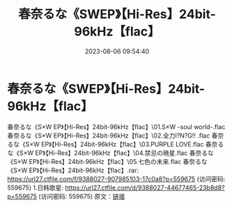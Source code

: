 ﻿---
title: 春奈るな《SWEP》【Hi-Res】24bit-96kHz【flac】
date: 2023-08-06 09:54:40
categories: 外语音乐
tags: 外语音乐
---
# 春奈るな《SWEP》【Hi-Res】24bit-96kHz【flac】

春奈るな《S×W
EP》【Hi-Res】24bit-96kHz【flac】\01.S×W -soul world-.flac
春奈るな《S×W EP》【Hi-Res】24bit-96kHz【flac】\02.全力I?N?G!! .flac
春奈るな《S×W EP》【Hi-Res】24bit-96kHz【flac】\03.PURPLE LOVE.flac
春奈るな《S×W EP》【Hi-Res】24bit-96kHz【flac】\04.禁忌の暁星.flac
春奈るな《S×W EP》【Hi-Res】24bit-96kHz【flac】\05.七色の未来.flac
春奈るな《S×W EP》【Hi-Res】24bit-96kHz【flac】.rar: https://url27.ctfile.com/f/9388027-907985103-17c0a8?p=559675
(访问密码: 559675)
1.日韩歌星: https://url27.ctfile.com/d/9388027-44677465-23b8d8?p=559675
(访问密码: 559675)
原文：[链接](https://blog.sina.com.cn/s/blog_1647c7e76010312za.html)